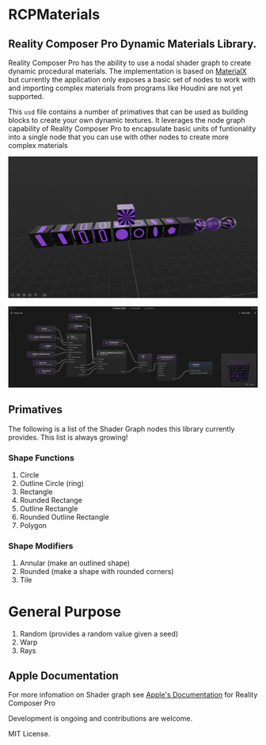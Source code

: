 # RCPMaterials
## Reality Composer Pro Dynamic Materials Library.
Reality Composer Pro has the ability to use a nodal shader graph to create dynamic procedural materials. 
The implementation is based on [MaterialX](https://materialx.org) but currently the application only exposes a basic set of nodes 
to work with and importing complex materials from programs like Houdini are not yet supported.

This `usd` file contains a number of primatives that can be used as building blocks to create your own
dynamic textures. It leverages the node graph capability of Reality Composer Pro to encapsulate basic units of funtionality into a 
single node that you can use with other nodes to create more complex materials

![Screenshot of a some of the primatives contained in the library.](Screenshot%201.png)

![Screenshot of one of the nodes in the editor.](Screenshot%202.png)

## Primatives
The following is a list of the Shader Graph nodes this library currently provides. This list is always growing!
### Shape Functions
1. Circle
2. Outline Circle (ring)
3. Rectangle
4. Rounded Rectange
5. Outline Rectangle
6. Rounded Outline Rectangle
7. Polygon

### Shape Modifiers
1. Annular (make an outlined shape)
2. Rounded (make a shape with rounded corners)
3. Tile

# General Purpose
1. Random (provides a random value given a seed)
2. Warp
3. Rays

## Apple Documentation

For more infomation on Shader graph see [Apple's Documentation](https://developer.apple.com/documentation/visionos/designing-realitykit-content-with-reality-composer-pro#Build-materials-in-Shader-Graph) for Reality Composer Pro

Development is ongoing and contributions are welcome.

MIT License.
